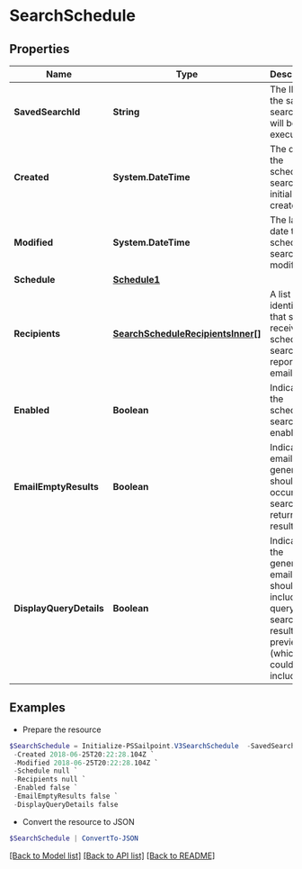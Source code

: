 # SearchSchedule
## Properties

Name | Type | Description | Notes
------------ | ------------- | ------------- | -------------
**SavedSearchId** | **String** | The ID of the saved search that will be executed. | 
**Created** | **System.DateTime** | The date the scheduled search was initially created. | [optional] [readonly] 
**Modified** | **System.DateTime** | The last date the scheduled search was modified. | [optional] [readonly] 
**Schedule** | [**Schedule1**](Schedule1.md) |  | 
**Recipients** | [**SearchScheduleRecipientsInner[]**](SearchScheduleRecipientsInner.md) | A list of identities that should receive the scheduled search report via email. | 
**Enabled** | **Boolean** | Indicates if the scheduled search is enabled.  | [optional] [default to $false]
**EmailEmptyResults** | **Boolean** | Indicates if email generation should occur when search returns no results.  | [optional] [default to $false]
**DisplayQueryDetails** | **Boolean** | Indicates if the generated email should include the query and search results preview (which could include PII).  | [optional] [default to $false]

## Examples

- Prepare the resource
```powershell
$SearchSchedule = Initialize-PSSailpoint.V3SearchSchedule  -SavedSearchId 554f1511-f0a1-4744-ab14-599514d3e57c `
 -Created 2018-06-25T20:22:28.104Z `
 -Modified 2018-06-25T20:22:28.104Z `
 -Schedule null `
 -Recipients null `
 -Enabled false `
 -EmailEmptyResults false `
 -DisplayQueryDetails false
```

- Convert the resource to JSON
```powershell
$SearchSchedule | ConvertTo-JSON
```

[[Back to Model list]](../README.md#documentation-for-models) [[Back to API list]](../README.md#documentation-for-api-endpoints) [[Back to README]](../README.md)

